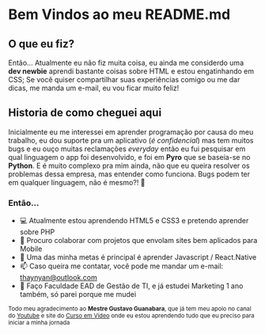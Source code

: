 <h1>Bem Vindos ao meu README.md</h1>
<h2>O que eu fiz?</h2>
<p>Então... Atualmente eu não fiz muita coisa, eu ainda me considerdo uma <strong>dev newbie</strong> aprendi bastante coisas sobre HTML e estou engatinhando em CSS;
  Se você quiser compartilhar suas experiências comigo ou me dar dicas, me manda um e-mail, eu vou ficar muito feliz!
 
<h2>Historia de como cheguei aqui</h2> 
<p>Inicialmente eu me interessei em aprender programação por causa do meu trabalho, eu dou suporte pra um aplicativo (<em>é confidencial</em>) mas tem muitos bugs e eu ouço
muitas reclamações <em>everyday</em> então eu fui pesquisar em qual linguagem o app foi desenvolvido, e foi em <strong>Pyro</strong> que se baseia-se no <strong>Python</strong>. E é muito complexo pra mim ainda,
não que eu queira resolver os problemas dessa empresa, mas entender como funciona. Bugs podem ter em qualquer linguagem, não é mesmo?! 🐞 </p>

<h3> Então...</h3>

- 💻 Atualmente estou aprendendo HTML5 e CSS3 e pretendo aprender sobre PHP
- 📱 Procuro colaborar com projetos que envolam sites bem aplicados para Mobile
- 📒 Uma das minha metas é principal é aprender Javascript / React.Native
- 📫 Caso queira me contatar, você pode me mandar um e-mail: thaynyan@outlook.com 
- 📓 Faço Faculdade EAD de Gestão de TI, e já estudei Marketing 1 ano também, só parei porque me mudei

<small>Todo meu agradecimento ao <strong> Mestre Gustavo Guanabara</strong>, que já tem meu apoio no canal do <a href="https://www.youtube.com/c/CursoemV%C3%ADdeo">Youtube<a> e site do <a href="https://www.cursoemvideo.com/">Curso em Vídeo</a> onde eu estou aprendendo
  tudo que eu preciso para iniciar a minha jornada</small>
<!---
ThayNyan/ThayNyan is a ✨ special ✨ repository because its `README.md` (this file) appears on your GitHub profile.
You can click the Preview link to take a look at your changes.
--->
  
  <!-- MONTAR MEU NOVO README
 https://devicon.dev/
https://dev.to/envoy_/150-badges-for-github-pnk
https://github.com/rafaballerini/rafaballerini/edit/main/README.md
https://github.com/anuraghazra/github-readme-stats
https://emojipedia.org/
https://www.youtube.com/watch?v=TsaLQAetPLU&t=147s 
-->
